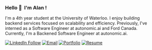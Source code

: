 ### Hello 👋  I'm Alan ! 

I'm a 4th year student at the University of Waterloo. I enjoy building backend services focused on scalability and efficiency. Previously, I've interned as a Software Engineer at autonomic.ai and Ford Canada. Currently, I'm a Backened Software Engineer at autonomic.ai.


[![LinkedIn Follow](https://img.shields.io/badge/LinkedIn-blue?style=for-the-badge&logo=linkedin)](https://www.linkedin.com/in/alanxie29/) [![Email](https://img.shields.io/badge/Gmail-red?style=for-the-badge&logo=gmail&logoColor=white)](mailto:alanxie29@gmail.com) [![Portfolio](https://img.shields.io/badge/Portfolio-black?style=for-the-badge)](https://alan-xie.com) [![Resume](https://img.shields.io/badge/Resume-orange?style=for-the-badge)](https://alan-xie.com/assets/alan_xie_resume.pdf)
